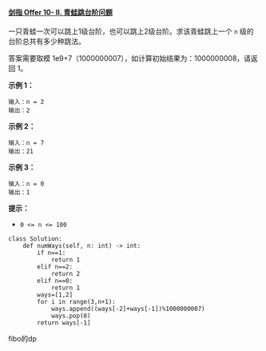 #### [剑指 Offer 10- II. 青蛙跳台阶问题](https://leetcode-cn.com/problems/qing-wa-tiao-tai-jie-wen-ti-lcof/)

一只青蛙一次可以跳上1级台阶，也可以跳上2级台阶。求该青蛙跳上一个 `n` 级的台阶总共有多少种跳法。

答案需要取模 1e9+7（1000000007），如计算初始结果为：1000000008，请返回 1。

**示例 1：**

```
输入：n = 2
输出：2
```

**示例 2：**

```
输入：n = 7
输出：21
```

**示例 3：**

```
输入：n = 0
输出：1
```

**提示：**

- `0 <= n <= 100`

```
class Solution:
    def numWays(self, n: int) -> int:
        if n==1:
            return 1
        elif n==2:
            return 2
        elif n==0:
            return 1
        ways=[1,2]
        for i in range(3,n+1):
            ways.append((ways[-2]+ways[-1])%1000000007)
            ways.pop(0)
        return ways[-1]
```

fibo的dp